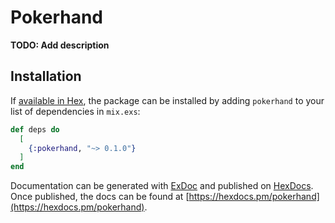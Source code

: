 # Pokerhand

**TODO: Add description**

## Installation

If [available in Hex](https://hex.pm/docs/publish), the package can be installed
by adding `pokerhand` to your list of dependencies in `mix.exs`:

```elixir
def deps do
  [
    {:pokerhand, "~> 0.1.0"}
  ]
end
```

Documentation can be generated with [ExDoc](https://github.com/elixir-lang/ex_doc)
and published on [HexDocs](https://hexdocs.pm). Once published, the docs can
be found at [https://hexdocs.pm/pokerhand](https://hexdocs.pm/pokerhand).

